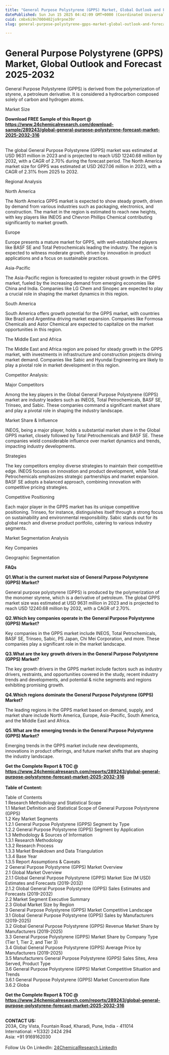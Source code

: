 ```yaml
---
title: "General Purpose Polystyrene (GPPS) Market, Global Outlook and Forecast 2025-2032"
datePublished: Sun Jun 15 2025 04:42:09 GMT+0000 (Coordinated Universal Time)
cuid: cmbx6i9n7000402jo9rpne39r
slug: general-purpose-polystyrene-gpps-market-global-outlook-and-forecast-2025-2032-1

---
```


# General Purpose Polystyrene (GPPS) Market, Global Outlook and Forecast 2025-2032

<p>General Purpose Polystyrene (GPPS) is derived from the polymerization of styrene, a petroleum derivative. It is considered a hydrocarbon composed solely of carbon and hydrogen atoms.</p><p>
</p><p>Market Size</p><div><b>Download FREE Sample of this Report @ 
            <a href="https://www.24chemicalresearch.com/download-sample/289243/global-general-purpose-polystyrene-forecast-market-2025-2032-316">
            https://www.24chemicalresearch.com/download-sample/289243/global-general-purpose-polystyrene-forecast-market-2025-2032-316</a></b></div><br><p>
</p><p>The global General Purpose Polystyrene (GPPS) market was estimated at USD 9631 million in 2023 and is projected to reach USD 12240.68 million by 2032, with a CAGR of 2.70% during the forecast period. The North America market size for GPPS was estimated at USD 2627.06 million in 2023, with a CAGR of 2.31% from 2025 to 2032.</p><p>
</p><p>Regional Analysis</p><p>
North America</p><p>
</p><p>The North America GPPS market is expected to show steady growth, driven by demand from various industries such as packaging, electronics, and construction. The market in the region is estimated to reach new heights, with key players like INEOS and Chevron Phillips Chemical contributing significantly to market growth.</p><p>
Europe</p><p>
</p><p>Europe presents a mature market for GPPS, with well-established players like BASF SE and Total Petrochemicals leading the industry. The region is expected to witness moderate growth, driven by innovation in product applications and a focus on sustainable practices.</p><p>
Asia-Pacific</p><p>
</p><p>The Asia-Pacific region is forecasted to register robust growth in the GPPS market, fueled by the increasing demand from emerging economies like China and India. Companies like LG Chem and Sinopec are expected to play a crucial role in shaping the market dynamics in this region.</p><p>
South America</p><p>
</p><p>South America offers growth potential for the GPPS market, with countries like Brazil and Argentina driving market expansion. Companies like Formosa Chemicals and Astor Chemical are expected to capitalize on the market opportunities in this region.</p><p>
The Middle East and Africa</p><p>
</p><p>The Middle East and Africa region are poised for steady growth in the GPPS market, with investments in infrastructure and construction projects driving market demand. Companies like Sabic and Hyundai Engineering are likely to play a pivotal role in market development in this region.</p><p>
Competitor Analysis:</p><p>
Major Competitors</p><p>
</p><p>Among the key players in the Global General Purpose Polystyrene (GPPS) market are industry leaders such as INEOS, Total Petrochemicals, BASF SE, Trinseo, and Sabic. These companies command a significant market share and play a pivotal role in shaping the industry landscape.</p><p>
Market Share &amp; Influence</p><p>
</p><p>INEOS, being a major player, holds a substantial market share in the Global GPPS market, closely followed by Total Petrochemicals and BASF SE. These companies wield considerable influence over market dynamics and trends, impacting industry developments.</p><p>
Strategies</p><p>
</p><p>The key competitors employ diverse strategies to maintain their competitive edge. INEOS focuses on innovation and product development, while Total Petrochemicals emphasizes strategic partnerships and market expansion. BASF SE adopts a balanced approach, combining innovation with competitive pricing strategies.</p><p>
Competitive Positioning</p><p>
</p><p>Each major player in the GPPS market has its unique competitive positioning. Trinseo, for instance, distinguishes itself through a strong focus on sustainability and environmental responsibility. Sabic stands out for its global reach and diverse product portfolio, catering to various industry segments.</p><p>
Market Segmentation Analysis</p><p>
</p><p>
Key Companies</p><p>
</p><p>
Geographic Segmentation</p><p>
</p><p>
</p><p>
<strong>FAQs</strong></p><p>
<strong>Q1.What is the current market size of General Purpose Polystyrene (GPPS) Market?</strong></p><p>
</p><p>General purpose polystyrene (GPPS) is produced by the polymerization of the monomer styrene, which is a derivative of petroleum. The global GPPS market size was estimated at USD 9631 million in 2023 and is projected to reach USD 12240.68 million by 2032, with a CAGR of 2.70%.</p><p>
<strong>Q2.Which key companies operate in the General Purpose Polystyrene (GPPS) Market?</strong></p><p>
</p><p>Key companies in the GPPS market include INEOS, Total Petrochemicals, BASF SE, Trinseo, Sabic, PS Japan, Chi Mei Corporation, and more. These companies play a significant role in the market landscape.</p><p>
<strong>Q3.What are the key growth drivers in the General Purpose Polystyrene (GPPS) Market?</strong></p><p>
</p><p>The key growth drivers in the GPPS market include factors such as industry drivers, restraints, and opportunities covered in the study, recent industry trends and developments, and potential &amp; niche segments and regions exhibiting promising growth.</p><p>
<strong>Q4.Which regions dominate the General Purpose Polystyrene (GPPS) Market?</strong></p><p>
</p><p>The leading regions in the GPPS market based on demand, supply, and market share include North America, Europe, Asia-Pacific, South America, and the Middle East and Africa.</p><p>
<strong>Q5.What are the emerging trends in the General Purpose Polystyrene (GPPS) Market?</strong></p><p>
</p><p>Emerging trends in the GPPS market include new developments, innovations in product offerings, and future market shifts that are shaping the industry landscape.</p>

<div><b>Get the Complete Report & TOC @ 
            <a href="https://www.24chemicalresearch.com/reports/289243/global-general-purpose-polystyrene-forecast-market-2025-2032-316">
            https://www.24chemicalresearch.com/reports/289243/global-general-purpose-polystyrene-forecast-market-2025-2032-316</a></b></div><br>
            <b>Table of Content:</b><p>Table of Contents<br />
1 Research Methodology and Statistical Scope<br />
1.1 Market Definition and Statistical Scope of General Purpose Polystyrene (GPPS)<br />
1.2 Key Market Segments<br />
1.2.1 General Purpose Polystyrene (GPPS) Segment by Type<br />
1.2.2 General Purpose Polystyrene (GPPS) Segment by Application<br />
1.3 Methodology & Sources of Information<br />
1.3.1 Research Methodology<br />
1.3.2 Research Process<br />
1.3.3 Market Breakdown and Data Triangulation<br />
1.3.4 Base Year<br />
1.3.5 Report Assumptions & Caveats<br />
2 General Purpose Polystyrene (GPPS) Market Overview<br />
2.1 Global Market Overview<br />
2.1.1 Global General Purpose Polystyrene (GPPS) Market Size (M USD) Estimates and Forecasts (2019-2032)<br />
2.1.2 Global General Purpose Polystyrene (GPPS) Sales Estimates and Forecasts (2019-2032)<br />
2.2 Market Segment Executive Summary<br />
2.3 Global Market Size by Region<br />
3 General Purpose Polystyrene (GPPS) Market Competitive Landscape<br />
3.1 Global General Purpose Polystyrene (GPPS) Sales by Manufacturers (2019-2025)<br />
3.2 Global General Purpose Polystyrene (GPPS) Revenue Market Share by Manufacturers (2019-2025)<br />
3.3 General Purpose Polystyrene (GPPS) Market Share by Company Type (Tier 1, Tier 2, and Tier 3)<br />
3.4 Global General Purpose Polystyrene (GPPS) Average Price by Manufacturers (2019-2025)<br />
3.5 Manufacturers General Purpose Polystyrene (GPPS) Sales Sites, Area Served, Product Type<br />
3.6 General Purpose Polystyrene (GPPS) Market Competitive Situation and Trends<br />
3.6.1 General Purpose Polystyrene (GPPS) Market Concentration Rate<br />
3.6.2 Globa</p>

<div><b>Get the Complete Report & TOC @ 
            <a href="https://www.24chemicalresearch.com/reports/289243/global-general-purpose-polystyrene-forecast-market-2025-2032-316">
            https://www.24chemicalresearch.com/reports/289243/global-general-purpose-polystyrene-forecast-market-2025-2032-316</a></b></div><br>

<b>CONTACT US:</b><br>
            203A, City Vista, Fountain Road, Kharadi, Pune, India - 411014<br>
            International: +1(332) 2424 294<br>
            Asia: +91 9169162030 <br><br>
            Follow Us On LinkedIn: <a href="https://www.linkedin.com/company/24chemicalresearch/">24ChemicalResearch LinkedIn</a>